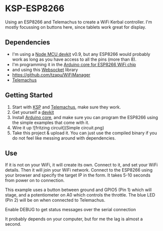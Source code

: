 # KSP-ESP8266
Using an ESP8266 and Telemachus to create a WiFi Kerbal controller.  I'm mostly focussing on buttons here, since tablets work great for display.

## Dependencies
* I'm using a [Node MCU devkit](http://www.seeedstudio.com/depot/NodeMCU-v2-Lua-based-ESP8266-development-kit-p-2415.html) v0.9, but any ESP8266 would probably work as long as you have access to all the pins (more than 8). 
* I'm programming it in the [Arduino core for ESP8266 WiFi chip](https://github.com/esp8266/Arduino)
* and using this [Websocket](https://github.com/morrissinger/ESP8266-Websocket) library
* https://github.com/tzapu/WiFiManager
* [Telemachus](https://github.com/richardbunt/Telemachus)

## Getting Started
1. Start with [KSP](http://kerbalspaceprogram.com) and [Telemachus](https://github.com/richardbunt/Telemachus), make sure they work.
2. Get yourself a [devkit](http://www.seeedstudio.com/depot/NodeMCU-v2-Lua-based-ESP8266-development-kit-p-2415.html)
2. Install [Arduino core](https://github.com/esp8266/Arduino), and make sure you can program the ESP8266 using the simple examples that come with it.
3. Wire it up
![fritzing circuit](Simple circuit.png)
4. Take this project & upload it.  You can just use the compiled binary if you do not feel like messing around with dependencies.

## Use
If it is not on your WiFi, it will create its own.  Connect to it, and set your WiFi details.  Then it will join your WiFi network.
Connect to the ESP8266 using your browser and specify the target IP in the form.
It takes 5-10 seconds from power on to connection.

This example uses a button between ground and GPIO5 (Pin 1) which will stage, and a potentiometer on A0 which controls the throttle.  The blue LED (Pin 2) will be on when connected to Telemachus.

Enable DEBUG to get status messages over the serial connection

It probably depends on your computer, but for me the lag is almost a second.
